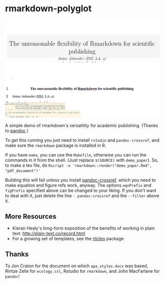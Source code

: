 # rmarkdown-polyglot

![](all.png)

A simple demo of rmarkdown's versatility for academic publishing. (Thanks
to [pandoc](http://pandoc.org/).)

To get this running you just need to install `rstudio` and `pandoc-crossref`, and
make sure the `rmarkdown` package is installed in R.

If you have `make`, you can use the `Makefile`, otherwise you can run the
commands in it from the shell. (Just replace `$(SOURCE)` with `demo_paper`).
So, to make a tex file, do `Rscript -e 'rmarkdown::render("demo_paper.Rmd", "pdf_document")'`

Building this will fail unless you install
[pandoc-crossref](https://github.com/lierdakil/pandoc-crossref), which you
need to make equation and figure refs work, anyway. The options `eqnPrefix`
and `figPrefix` specified above can be changed to your liking. If you don't
want to deal with it, just delete the line `- pandoc-crossref` and the
`--filter` above it.

## More Resources

* Kieran Healy's long-form exposition of the benefits of working in plain text: http://plain-text.co/record.html 
* For a growing set of templates, see the [rticles](https://github.com/rstudio/rticles) package


## Thanks

To Jon Craton for the document on which `apa_styles.docx` was based, Rintze
Zelle for `ecology.csl`, Rstudio for `rmarkdown`, and John MacFarlane for
`pandoc`!
